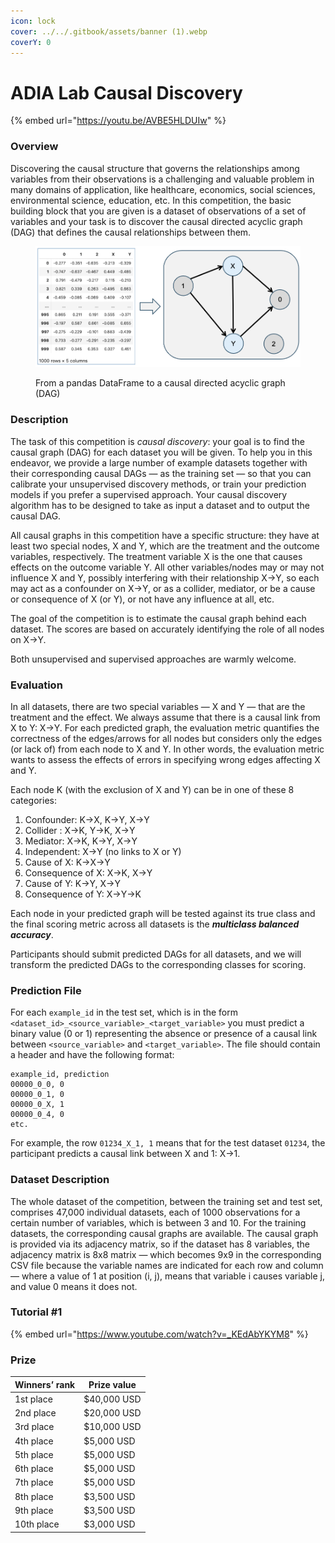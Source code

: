 ```yaml
---
icon: lock
cover: ../../.gitbook/assets/banner (1).webp
coverY: 0
---
```


# ADIA Lab Causal Discovery



{% embed url="https://youtu.be/AVBE5HLDUIw" %}

### Overview

Discovering the causal structure that governs the relationships among variables from their observations is a challenging and valuable problem in many domains of application, like healthcare, economics, social sciences, environmental science, education, etc. In this competition, the basic building block that you are given is a dataset of observations of a set of variables and your task is to discover the causal directed acyclic graph (DAG) that defines the causal relationships between them.

<figure><img src="../../.gitbook/assets/causaladia.png" alt=""><figcaption><p>From a pandas DataFrame to a causal directed acyclic graph (DAG)</p></figcaption></figure>



### Description

The task of this competition is _causal discovery_: your goal is to find the causal graph (DAG) for each dataset you will be given. To help you in this endeavor, we provide a large number of example datasets together with their corresponding causal DAGs — as the training set — so that you can calibrate your unsupervised discovery methods, or train your prediction models if you prefer a supervised approach. Your causal discovery algorithm has to be designed to take as input a dataset and to output the causal DAG.

All causal graphs in this competition have a specific structure: they have at least two special nodes, X and Y, which are the treatment and the outcome variables, respectively. The treatment variable X is the one that causes effects on the outcome variable Y. All other variables/nodes may or may not influence X and Y, possibly interfering with their relationship X→Y, so each may act as a confounder on X→Y, or as a collider, mediator, or be a cause or consequence of X (or Y), or not have any influence at all, etc.

The goal of the competition is to estimate the causal graph behind each dataset. The scores are based on accurately identifying the role of all nodes on X→Y.

Both unsupervised and supervised approaches are warmly welcome.

### Evaluation

In all datasets, there are two special variables — X and Y — that are the treatment and the effect. We always assume that there is a causal link from X to Y: X→Y. For each predicted graph, the evaluation metric quantifies the correctness of the edges/arrows for all nodes but considers only the edges (or lack of) from each node to X and Y. In other words, the evaluation metric wants to assess the effects of errors in specifying wrong edges affecting X and Y.

Each node K (with the exclusion of X and Y) can be in one of these 8 categories:

1. Confounder: K→X, K→Y, X→Y
2. Collider : X→K, Y→K, X→Y
3. Mediator: X→K, K→Y, X→Y
4. Independent: X→Y (no links to X or Y)
5. Cause of X: K→X→Y
6. Consequence of X: X→K, X→Y
7. Cause of Y: K→Y, X→Y
8. Consequence of Y: X→Y→K

Each node in your predicted graph will be tested against its true class and the final scoring metric across all datasets is the _**multiclass balanced accuracy**_.

Participants should submit predicted DAGs for all datasets, and we will transform the predicted DAGs to the corresponding classes for scoring.

### Prediction File

For each `example_id` in the test set, which is in the form `<dataset_id>_<source_variable>_<target_variable>` you must predict a binary value (0 or 1) representing the absence or presence of a causal link between `<source_variable>` and `<target_variable>`. The file should contain a header and have the following format:

```
example_id, prediction
00000_0_0, 0
00000_0_1, 0
00000_0_X, 1
00000_0_4, 0
etc.
```

For example, the row `01234_X_1, 1` means that for the test dataset `01234`, the participant predicts a causal link between X and 1: X→1.

### Dataset Description

The whole dataset of the competition, between the training set and test set, comprises 47,000 individual datasets, each of 1000 observations for a certain number of variables, which is between 3 and 10. For the training datasets, the corresponding causal graphs are available. The causal graph is provided via its adjacency matrix, so if the dataset has 8 variables, the adjacency matrix is 8x8 matrix — which becomes 9x9 in the corresponding CSV file because the variable names are indicated for each row and column — where a value of 1 at position (i, j), means that variable i causes variable j, and value 0 means it does not.

### Tutorial #1&#x20;

{% embed url="https://www.youtube.com/watch?v=_KEdAbYKYM8" %}

### Prize

| Winners’ rank | Prize value |
| ------------- | ----------- |
| 1st place     | $40,000 USD |
| 2nd place     | $20,000 USD |
| 3rd place     | $10,000 USD |
| 4th place     | $5,000 USD  |
| 5th place     | $5,000 USD  |
| 6th place     | $5,000 USD  |
| 7th place     | $5,000 USD  |
| 8th place     | $3,500 USD  |
| 9th place     | $3,500 USD  |
| 10th place    | $3,000 USD  |
